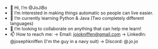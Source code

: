 - 👋 Hi, I’m @JoJiBo
- 👀 I’m interested in making things automatic so people can live easier.
- 🌱 I’m currently learning Python & Java (Two completely different languages)
- 💞️ I’m looking to collaborate on anything that can help me learn!
- 📫 How to reach me:
    -> Email: jojokniffen@gmail.com
    -> LinkedIn: @josephkniffen (I'm the guy in a navy suit)
    -> Discord: @.jo.jo
